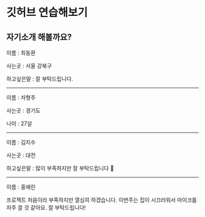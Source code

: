 # 깃허브 연습해보기

## 자기소개 해볼까요?

이름 : 최동환

사는곳 : 서울 강북구

하고싶은말 : 잘 부탁드립니다.

----

이름 : 차형주

사는곳 : 경기도

나이 : 27살

----

이름 : 김지수

사는곳 : 대전

하고싶은말 : 많이 부족하지만 잘 부탁드립니다 🙌

----

이름 : 홍예린

프로젝트 처음이라 부족하지만 열심히 하겠습니다. 이번주는 집이 시끄러워서 마이크를 자주 끌 것 같아요. 잘 부탁드립니다!